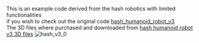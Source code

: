 This is an example code derived from the hash robotics with limited functionalities <br>
if you wish to check out the original code [hash_humanoid_robot_v3](https://github.com/hashrobotics-hr/hash_humanoid_robot_v3)<br>
The 3D files where purchased and downloaded from [hash humanoid robot v3 3D files](https://hashrobotics.gumroad.com/l/hashv3humanoid?layout=profile)
![hash_v3_0](https://github.com/HavocJames/autogen_robot/assets/124689464/1bece18a-0e53-466c-b6b8-57692ceabb49)
